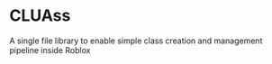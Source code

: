 # CLUAss
A single file library to enable simple class creation and management pipeline inside Roblox
